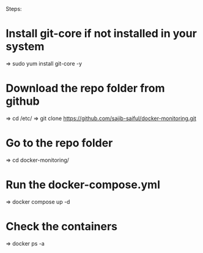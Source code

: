 Steps:

# Install git-core if not installed in your system
=> sudo yum install git-core -y

# Download the repo folder from github 
=> cd /etc/
=> git clone https://github.com/sajib-saiful/docker-monitoring.git

# Go to the repo folder
=> cd docker-monitoring/

# Run the docker-compose.yml
=> docker compose up -d

# Check the containers
=> docker ps -a

